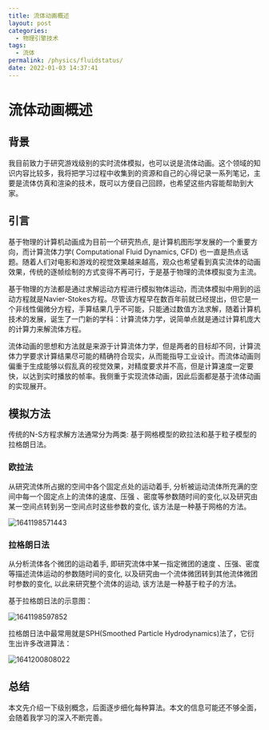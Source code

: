 ```yaml
---
title: 流体动画概述
layout: post
categories: 
  - 物理引擎技术
tags: 
  - 流体
permalink: /physics/fluidstatus/
date: 2022-01-03 14:37:41
---
```


# 流体动画概述

## 背景

我目前致力于研究游戏级别的实时流体模拟，也可以说是流体动画。这个领域的知识内容比较多，我将把学习过程中收集到的资源和自己的心得记录一系列笔记，主要是流体仿真和渲染的技术，既可以方便自己回顾，也希望这些内容能帮助到大家。

## 引言

基于物理的计算机动画成为目前一个研究热点, 是计算机图形学发展的一个重要方向，而计算流体力学( Computational Fluid Dynamics, CFD) 也一直是热点话题。随着人们对电影和游戏的视觉效果越来越高，观众也希望看到真实流体的动画效果，传统的逐帧绘制的方式变得不再可行，于是基于物理的流体模拟变为主流。

基于物理的方法都是通过求解运动方程进行模拟物体运动，而流体模拟中用到的运动方程就是Navier-Stokes方程。尽管该方程早在数百年前就已经提出，但它是一个非线性偏微分方程，手算结果几乎不可能，只能通过数值方法求解，随着计算机技术的发展，诞生了一门新的学科：计算流体力学，说简单点就是通过计算机庞大的计算力来解流体方程。

流体动画的思想和方法就是来源于计算流体力学，但是两者的目标却不同，计算流体力学要求计算结果尽可能的精确符合现实，从而能指导工业设计。而流体动画则偏重于生成能够以假乱真的视觉效果，对精度要求并不高，但是计算速度一定要快，以达到实时播放的帧率。我侧重于实现流体动画，因此后面都是基于流体动画的实现展开。

## 模拟方法

传统的N-S方程求解方法通常分为两类: 基于网格模型的欧拉法和基于粒子模型的拉格朗日法。

### 欧拉法

从研究流体所占据的空间中各个固定点处的运动着手, 分析被运动流体所充满的空间中每一个固定点上的流体的速度、压强 、密度等参数随时间的变化,以及研究由某一空间点转到另一空间点时这些参数的变化, 该方法是一种基于网格的方法。

![1641198571443](https://objectstorage.ap-osaka-1.oraclecloud.com/n/ax0kqy8quzyr/b/bucket-blog/o/2022/04/fea84038770b9872752373da243e3f34.png)



### 拉格朗日法

从分析流体各个微团的运动着手, 即研究流体中某一指定微团的速度 、压强、密度等描述流体运动的参数随时间的变化, 以及研究由一个流体微团转到其他流体微团时参数的变化, 以此来研究整个流体的运动, 该方法是一种基于粒子的方法。

基于拉格朗日法的示意图：

![1641198597852](https://objectstorage.ap-osaka-1.oraclecloud.com/n/ax0kqy8quzyr/b/bucket-blog/o/2022/04/e4b21c06049a64324fb4c538432c6abd.png)

拉格朗日法中最常用就是SPH(Smoothed Particle Hydrodynamics)法了，它衍生出许多改进算法：

![1641200808022](https://objectstorage.ap-osaka-1.oraclecloud.com/n/ax0kqy8quzyr/b/bucket-blog/o/2022/04/6694d6f738c983d89875244de16dd5fb.png)

## 总结

本文先介绍一下级别概念，后面逐步细化每种算法。本文的信息可能还不够全面，会随着我学习的深入不断完善。